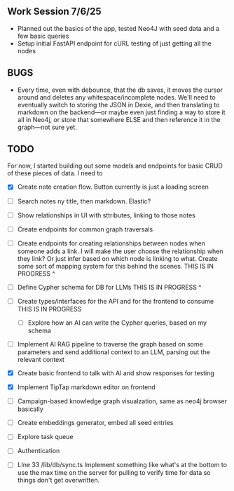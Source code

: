 ## Work Session 7/6/25
- Planned out the basics of the app, tested Neo4J with seed data and a few basic queries
- Setup initial FastAPI endpoint for cURL testing of just getting all the nodes

## BUGS
- Every time, even with debounce, that the db saves, it moves the cursor around and deletes any whitespace/incomplete nodes. We'll need to eventually switch to storing the JSON in Dexie, and then translating to markdown on the backend—or maybe even just finding a way to store it all in Neo4j, or store that somewhere ELSE and then reference it in the graph—not sure yet.

## TODO

For now, I started building out some models and endpoints for basic CRUD of these pieces of data. I need to 

- [x] Create note creation flow. Button currently is just a loading screen
- [ ] Search notes ny title, then markdown. Elastic?
- [ ] Show relationships in UI with sttributes, linking to those notes
- [ ] Create endpoints for common graph traversals
- [ ] Create endpoints for creating relationships between nodes when someone adds a link. I will make the user choose the relationship when they link? Or just infer based on which node is linking to what. Create some sort of mapping system for this behind the scenes.
  THIS IS IN PROGRESS ^
- [ ] Define Cypher schema for DB for LLMs
  THIS IS IN PROGRESS ^ 
- [ ] Create types/interfaces for the API and for the frontend to consume
  THIS IS IN PROGRESS
  - [ ] Explore how an AI can write the Cypher queries, based on my schema
- [ ] Implement AI RAG pipeline to traverse the graph based on some parameters and send additional context to an LLM, parsing out the relevant context
- [x] Create basic frontend to talk with AI and show responses for testing
- [x] Implement TipTap markdown editor on frontend
- [ ] Campaign-based knowledge graph visualzation, same as neo4j browser basically
- [ ] Create embeddings generator, embed all seed entries

- [ ] Explore task queue
- [ ] Authentication
- [ ] LIne 33 /lib/db/sync.ts Implement something like what's at the bottom to use the max time on the server for pulling to verify time for data so things don't get overwritten.
